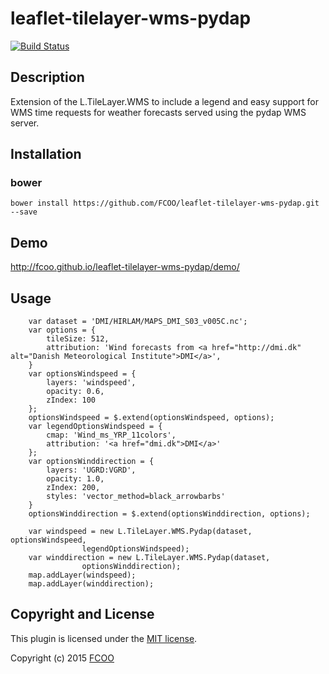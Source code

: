# leaflet-tilelayer-wms-pydap
[![Build Status](https://travis-ci.org/FCOO/leaflet-tilelayer-wms-pydap.svg?branch=master)](https://travis-ci.org/FCOO/leaflet-tilelayer-wms-pydap)

## Description
Extension of the L.TileLayer.WMS to include a legend and easy support for WMS time requests for weather forecasts served using the pydap WMS server.

## Installation
### bower
`bower install https://github.com/FCOO/leaflet-tilelayer-wms-pydap.git --save`

## Demo
http://fcoo.github.io/leaflet-tilelayer-wms-pydap/demo/ 

## Usage

        var dataset = 'DMI/HIRLAM/MAPS_DMI_S03_v005C.nc';
        var options = {
            tileSize: 512,
            attribution: 'Wind forecasts from <a href="http://dmi.dk" alt="Danish Meteorological Institute">DMI</a>',
        }
        var optionsWindspeed = {
            layers: 'windspeed',
            opacity: 0.6,
            zIndex: 100
        };
        optionsWindspeed = $.extend(optionsWindspeed, options);
        var legendOptionsWindspeed = {
            cmap: 'Wind_ms_YRP_11colors',
            attribution: '<a href="dmi.dk">DMI</a>'
        };
        var optionsWinddirection = {
            layers: 'UGRD:VGRD',
            opacity: 1.0,
            zIndex: 200,
            styles: 'vector_method=black_arrowbarbs'
        }
        optionsWinddirection = $.extend(optionsWinddirection, options);

        var windspeed = new L.TileLayer.WMS.Pydap(dataset, optionsWindspeed, 
                    legendOptionsWindspeed);
        var winddirection = new L.TileLayer.WMS.Pydap(dataset,
                    optionsWinddirection);
        map.addLayer(windspeed);
        map.addLayer(winddirection);

## Copyright and License
This plugin is licensed under the [MIT license](https://github.com/FCOO/leaflet-tilelayer-wms-pydap/LICENSE).

Copyright (c) 2015 [FCOO](https://github.com/FCOO)

